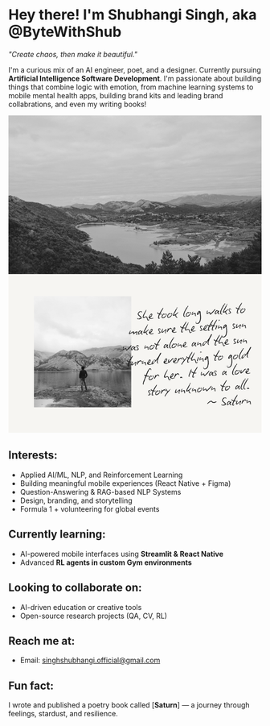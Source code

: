# Hey there! I'm Shubhangi Singh, aka @ByteWithShub

 *"Create chaos, then make it beautiful."*

I'm a curious mix of an AI engineer, poet, and a designer. Currently pursuing **Artificial Intelligence Software Development**. I'm passionate about building things that combine logic with emotion, from machine learning systems to mobile mental health apps, building brand kits and leading brand collabrations, and even my writing books!

![Long Walks](./Long%20walks.png) 

## Interests:
- Applied AI/ML, NLP, and Reinforcement Learning  
- Building meaningful mobile experiences (React Native + Figma)  
-  Question-Answering & RAG-based NLP Systems  
-  Design, branding, and storytelling  
-  Formula 1 + volunteering for global events

##  Currently learning:
- AI-powered mobile interfaces using **Streamlit & React Native**
- Advanced **RL agents in custom Gym environments**

## Looking to collaborate on:
- AI-driven education or creative tools
- Open-source research projects (QA, CV, RL)

## Reach me at:
-  Email: singhshubhangi.official@gmail.com  

## Fun fact:
I wrote and published a poetry book called [**Saturn**] — a journey through feelings, stardust, and resilience.

